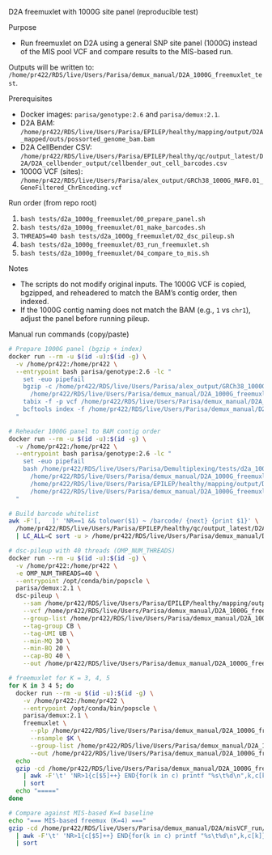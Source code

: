 D2A freemuxlet with 1000G site panel (reproducible test)

Purpose
- Run freemuxlet on D2A using a general SNP site panel (1000G) instead of the MIS pool VCF and compare results to the MIS-based run.

Outputs will be written to: `/home/pr422/RDS/live/Users/Parisa/demux_manual/D2A_1000G_freemuxlet_test`.

Prerequisites
- Docker images: `parisa/genotype:2.6` and `parisa/demux:2.1`.
- D2A BAM: `/home/pr422/RDS/live/Users/Parisa/EPILEP/healthy/mapping/output/D2A_mapped/outs/possorted_genome_bam.bam`
- D2A CellBender CSV: `/home/pr422/RDS/live/Users/Parisa/EPILEP/healthy/qc/output_latest/D2A/D2A_cellbender_output/cellbender_out_cell_barcodes.csv`
- 1000G VCF (sites): `/home/pr422/RDS/live/Users/Parisa/alex_output/GRCh38_1000G_MAF0.01_GeneFiltered_ChrEncoding.vcf`

Run order (from repo root)
1. `bash tests/d2a_1000g_freemuxlet/00_prepare_panel.sh`
2. `bash tests/d2a_1000g_freemuxlet/01_make_barcodes.sh`
3. `THREADS=40 bash tests/d2a_1000g_freemuxlet/02_dsc_pileup.sh`
4. `bash tests/d2a_1000g_freemuxlet/03_run_freemuxlet.sh`
5. `bash tests/d2a_1000g_freemuxlet/04_compare_to_mis.sh`

Notes
- The scripts do not modify original inputs. The 1000G VCF is copied, bgzipped, and reheadered to match the BAM’s contig order, then indexed.
- If the 1000G contig naming does not match the BAM (e.g., `1` vs `chr1`), adjust the panel before running pileup.

Manual run commands (copy/paste)

```bash
# Prepare 1000G panel (bgzip + index)
docker run --rm -u $(id -u):$(id -g) \
  -v /home/pr422:/home/pr422 \
  --entrypoint bash parisa/genotype:2.6 -lc "
    set -euo pipefail
    bgzip -c /home/pr422/RDS/live/Users/Parisa/alex_output/GRCh38_1000G_MAF0.01_GeneFiltered_ChrEncoding.vcf > \
      /home/pr422/RDS/live/Users/Parisa/demux_manual/D2A_1000G_freemuxlet_test/1000G_sites.vcf.gz
    tabix -f -p vcf /home/pr422/RDS/live/Users/Parisa/demux_manual/D2A_1000G_freemuxlet_test/1000G_sites.vcf.gz
    bcftools index -f /home/pr422/RDS/live/Users/Parisa/demux_manual/D2A_1000G_freemuxlet_test/1000G_sites.vcf.gz
  "

# Reheader 1000G panel to BAM contig order
docker run --rm -u $(id -u):$(id -g) \
  -v /home/pr422:/home/pr422 \
  --entrypoint bash parisa/genotype:2.6 -lc "
    set -euo pipefail
    bash /home/pr422/RDS/live/Users/Parisa/Demultiplexing/tests/d2a_1000g_freemuxlet/reorder_vcf_to_bam.sh \
      /home/pr422/RDS/live/Users/Parisa/demux_manual/D2A_1000G_freemuxlet_test/1000G_sites.vcf.gz \
      /home/pr422/RDS/live/Users/Parisa/EPILEP/healthy/mapping/output/D2A_mapped/outs/possorted_genome_bam.bam \
      /home/pr422/RDS/live/Users/Parisa/demux_manual/D2A_1000G_freemuxlet_test/1000G_sites.bamorder.vcf.gz
  "

# Build barcode whitelist
awk -F'[,	]' 'NR==1 && tolower($1) ~ /barcode/ {next} {print $1}' \
  /home/pr422/RDS/live/Users/Parisa/EPILEP/healthy/qc/output_latest/D2A/D2A_cellbender_output/cellbender_out_cell_barcodes.csv \
  | LC_ALL=C sort -u > /home/pr422/RDS/live/Users/Parisa/demux_manual/D2A_1000G_freemuxlet_test/D2A.barcodes.txt

# dsc-pileup with 40 threads (OMP_NUM_THREADS)
docker run --rm -u $(id -u):$(id -g) \
  -v /home/pr422:/home/pr422 \
  -e OMP_NUM_THREADS=40 \
  --entrypoint /opt/conda/bin/popscle \
  parisa/demux:2.1 \
  dsc-pileup \
    --sam /home/pr422/RDS/live/Users/Parisa/EPILEP/healthy/mapping/output/D2A_mapped/outs/possorted_genome_bam.bam \
    --vcf /home/pr422/RDS/live/Users/Parisa/demux_manual/D2A_1000G_freemuxlet_test/1000G_sites.bamorder.vcf.gz \
    --group-list /home/pr422/RDS/live/Users/Parisa/demux_manual/D2A_1000G_freemuxlet_test/D2A.barcodes.txt \
    --tag-group CB \
    --tag-UMI UB \
    --min-MQ 30 \
    --min-BQ 20 \
    --cap-BQ 40 \
    --out /home/pr422/RDS/live/Users/Parisa/demux_manual/D2A_1000G_freemuxlet_test/D2A_1000G_pileup

# freemuxlet for K = 3, 4, 5
for K in 3 4 5; do
  docker run --rm -u $(id -u):$(id -g) \
    -v /home/pr422:/home/pr422 \
    --entrypoint /opt/conda/bin/popscle \
    parisa/demux:2.1 \
    freemuxlet \
      --plp /home/pr422/RDS/live/Users/Parisa/demux_manual/D2A_1000G_freemuxlet_test/D2A_1000G_pileup \
      --nsample $K \
      --group-list /home/pr422/RDS/live/Users/Parisa/demux_manual/D2A_1000G_freemuxlet_test/D2A.barcodes.txt \
      --out /home/pr422/RDS/live/Users/Parisa/demux_manual/D2A_1000G_freemuxlet_test/freemux1000G_K${K}
  echo
  gzip -cd /home/pr422/RDS/live/Users/Parisa/demux_manual/D2A_1000G_freemuxlet_test/freemux1000G_K${K}.clust1.samples.gz \
    | awk -F'\t' 'NR>1{c[$5]++} END{for(k in c) printf "%s\t%d\n",k,c[k]}' \
    | sort
  echo "====="
done

# Compare against MIS-based K=4 baseline
echo "=== MIS-based freemux (K=4) ==="
gzip -cd /home/pr422/RDS/live/Users/Parisa/demux_manual/D2A/misVCF_run/freemux_K4.clust1.samples.gz \
  | awk -F'\t' 'NR>1{c[$5]++} END{for(k in c) printf "%s\t%d\n",k,c[k]}' \
  | sort
```
